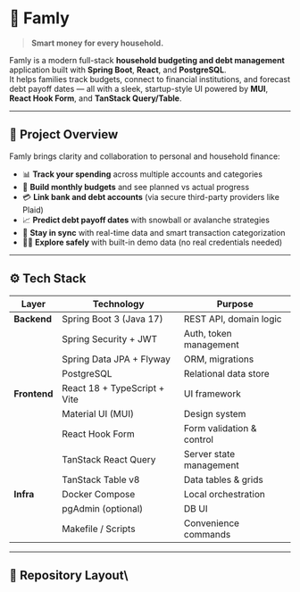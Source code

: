 # 🩵 Famly

> **Smart money for every household.**

Famly is a modern full-stack **household budgeting and debt management** application built with **Spring Boot**, **React**, and **PostgreSQL**.  
It helps families track budgets, connect to financial institutions, and forecast debt payoff dates — all with a sleek, startup-style UI powered by **MUI**, **React Hook Form**, and **TanStack Query/Table**.

---

## 🧭 Project Overview

Famly brings clarity and collaboration to personal and household finance:

- 📊 **Track your spending** across multiple accounts and categories
- 🧾 **Build monthly budgets** and see planned vs actual progress
- 💳 **Link bank and debt accounts** (via secure third-party providers like Plaid)
- 📈 **Predict debt payoff dates** with snowball or avalanche strategies
- 🔁 **Stay in sync** with real-time data and smart transaction categorization
- 🧑‍💻 **Explore safely** with built-in demo data (no real credentials needed)

---

## ⚙️ Tech Stack

| Layer | Technology | Purpose |
|-------|-------------|----------|
| **Backend** | Spring Boot 3 (Java 17) | REST API, domain logic |
| | Spring Security + JWT | Auth, token management |
| | Spring Data JPA + Flyway | ORM, migrations |
| | PostgreSQL | Relational data store |
| **Frontend** | React 18 + TypeScript + Vite | UI framework |
| | Material UI (MUI) | Design system |
| | React Hook Form | Form validation & control |
| | TanStack React Query | Server state management |
| | TanStack Table v8 | Data tables & grids |
| **Infra** | Docker Compose | Local orchestration |
| | pgAdmin (optional) | DB UI |
| | Makefile / Scripts | Convenience commands |

---

## 🧩 Repository Layout\